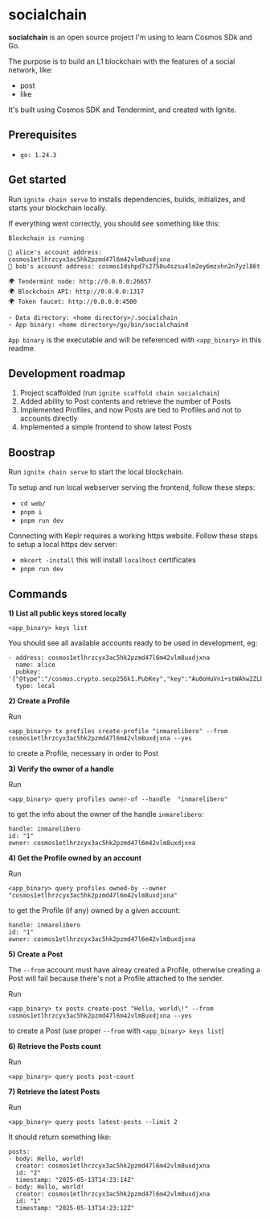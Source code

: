 # socialchain

**socialchain** is an open source project I'm using to learn Cosmos SDk and Go.

The purpose is to build an L1 blockchain with the features of a social network, like:
- post
- like

It's built using Cosmos SDK and Tendermint, and created with Ignite.

## Prerequisites

- `go: 1.24.3`

## Get started

Run `ignite chain serve` to installs dependencies, builds, initializes, and starts your blockchain locally.

If everything went correctly, you should see something like this:

```
Blockchain is running

👤 alice's account address: cosmos1etlhrzcyx3ac5hk2pzmd47l6m42vlm8uxdjxna
👤 bob's account address: cosmos1dshpd7s2750u4szsu4lm2ey6mzxhn2n7yzl86t

🌍 Tendermint node: http://0.0.0.0:26657
🌍 Blockchain API: http://0.0.0.0:1317
🌍 Token faucet: http://0.0.0.0:4500

⋆ Data directory: <home directory>/.socialchain
⋆ App binary: <home directory>/go/bin/socialchaind
```

`App binary` is the executable and will be referenced with `<app_binary>` in this readme.


## Development roadmap

1) Project scaffolded (run `ignite scaffold chain socialchain`)
2) Added ability to Post contents and retrieve the number of Posts
3) Implemented Profiles, and now Posts are tied to Profiles and not to accounts directly
4) Implemented a simple frontend to show latest Posts

## Boostrap

Run `ignite chain serve` to start the local blockchain.

To setup and run local webserver serving the frontend, follow these steps:
- `cd web/`
- `pnpm i`
- `pnpm run dev`

Connecting with Keplr requires a working https website.
Follow these steps to setup a local https dev server:
- `mkcert -install` this will install `localhost` certificates
- `pnpm run dev`

## Commands

**1) List all public keys stored locally**

    <app_binary> keys list

You should see all available accounts ready to be used in development, eg:

```
- address: cosmos1etlhrzcyx3ac5hk2pzmd47l6m42vlm8uxdjxna
  name: alice
  pubkey: '{"@type":"/cosmos.crypto.secp256k1.PubKey","key":"Au0oHuVn1+stWAhw2ZLbL6iPzBpcvAmOfFd+61Zou2Rk"}'
  type: local
```

**2) Create a Profile**


Run

    <app_binary> tx profiles create-profile "inmarelibero" --from cosmos1etlhrzcyx3ac5hk2pzmd47l6m42vlm8uxdjxna --yes    

to create a Profile, necessary in order to Post

**3) Verify the owner of a handle**

Run

    <app_binary> query profiles owner-of --handle  "inmarelibero"

to get the info about the owner of the handle `inmarelibero`:

    handle: inmarelibero
    id: "1"
    owner: cosmos1etlhrzcyx3ac5hk2pzmd47l6m42vlm8uxdjxna

**4) Get the Profile owned by an account**

Run

    <app_binary> query profiles owned-by --owner "cosmos1etlhrzcyx3ac5hk2pzmd47l6m42vlm8uxdjxna"

to get the Profile (if any) owned by a given account:

    handle: inmarelibero
    id: "1"
    owner: cosmos1etlhrzcyx3ac5hk2pzmd47l6m42vlm8uxdjxna
    
**5) Create a Post**

The `--from` account must have alreay created a Profile, otherwise creating a Post will fail because there's not a Profile attached to the sender.

Run

    <app_binary> tx posts create-post "Hello, world\!" --from cosmos1etlhrzcyx3ac5hk2pzmd47l6m42vlm8uxdjxna --yes
    
to create a Post (use proper `--from` with `<app_binary> keys list`)

**6) Retrieve the Posts count**

Run

    <app_binary> query posts post-count

**7) Retrieve the latest Posts**

Run

    <app_binary> query posts latest-posts --limit 2

It should return something like:

    posts:
    - body: Hello, world!
      creator: cosmos1etlhrzcyx3ac5hk2pzmd47l6m42vlm8uxdjxna
      id: "2"
      timestamp: "2025-05-13T14:23:14Z"
    - body: Hello, world!
      creator: cosmos1etlhrzcyx3ac5hk2pzmd47l6m42vlm8uxdjxna
      id: "1"
      timestamp: "2025-05-13T14:23:12Z"
